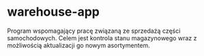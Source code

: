 # warehouse-app
Program wspomagający pracę związaną ze sprzedażą części samochodowych. Celem jest kontrola stanu magazynowego wraz z możliwością aktualizacji go nowym asortymentem.
